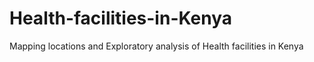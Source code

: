 # Health-facilities-in-Kenya
Mapping locations and Exploratory analysis of Health facilities in Kenya 
